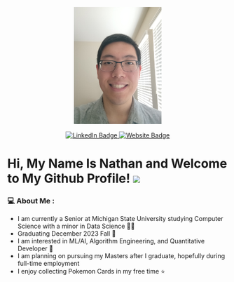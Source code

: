 <p align="center">
  <img src="Profile_Picture.jpg" alt="Profile_Picture" width="200">
</p>

<div id="badges" align="center">
  <a href="https://www.linkedin.com/in/nategu72/" align="center">
    <img src="https://img.shields.io/badge/LinkedIn-blue?style=for-the-badge&logo=linkedin&logoColor=black" alt="LinkedIn Badge"/>
  </a>
  <a href="https://exam-nyzwctloba-uc.a.run.app" align="center">
    <img src="https://img.shields.io/badge/Website_Project-red?logo=javascript&logoColor=black&style=for-the-badge" alt="Website Badge">
  </a>
</div>

<!--
<p align="center">
  <img src="https://komarev.com/ghpvc/?username=Ytesgn&style=flat-square&color=blue" alt="Profile Views"/>
</p>
-->

<h1>
  Hi, My Name Is Nathan and Welcome to My Github Profile!
  <img src="https://media.giphy.com/media/hvRJCLFzcasrR4ia7z/giphy.gif" width="30px"/>
</h1>

### :computer: About Me :
- I am currently a Senior at Michigan State University studying Computer Science with a minor in Data Science :man_student:
- Graduating December 2023 Fall :school:
- I am interested in ML/AI, Algorithm Engineering, and Quantitative Developer :necktie:
- I am planning on pursuing my Masters after I graduate, hopefully during full-time employment
- I enjoy collecting Pokemon Cards in my free time :star:

  
<!--
**Ytesgn/Ytesgn** is a ✨ _special_ ✨ repository because its `README.md` (this file) appears on your GitHub profile.

Here are some ideas to get you started:

- 🔭 I’m currently working on ...
- 🌱 I’m currently learning ...
- 👯 I’m looking to collaborate on ...
- 🤔 I’m looking for help with ...
- 💬 Ask me about ...
- 📫 How to reach me: ...
- 😄 Pronouns: ...
- ⚡ Fun fact: ...
-->

